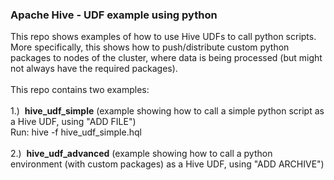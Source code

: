 <h3>Apache Hive - UDF example using python</h3>

<p>
This repo shows examples of how to use Hive UDFs to call python scripts. More specifically, this shows how to push/distribute custom python packages to nodes of the cluster, where data is being processed (but might not always have the required packages).
<br>
<br>This repo contains two examples:
<br>
<br>1.)&nbsp;&nbsp;<strong>hive_udf_simple</strong> (example showing how to call a simple python script as a Hive UDF, using "ADD FILE")
<br>Run: hive -f hive_udf_simple.hql 
<br>
<br>2.)&nbsp;&nbsp;<strong>hive_udf_advanced</strong> (example showing how to call a python environment (with custom packages) as a Hive UDF, using "ADD ARCHIVE")
<br>
</p>
